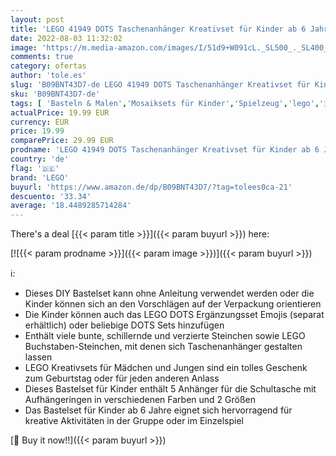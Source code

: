 ```yaml
---
layout: post
title: 'LEGO 41949 DOTS Taschenanhänger Kreativset für Kinder ab 6 Jahre  DIY Anhänger für die Schultasche  Bastelset  Schlüsselanhänger'
date: 2022-08-03 11:32:02
image: 'https://m.media-amazon.com/images/I/51d9+W091cL._SL500_._SL400_.jpg'
comments: true
category: ofertas
author: 'tole.es'
slug: 'B09BNT43D7-de LEGO 41949 DOTS Taschenanhänger Kreativset für Kinder ab 6...'
sku: 'B09BNT43D7-de'
tags: [ 'Basteln & Malen','Mosaiksets für Kinder','Spielzeug','lego','🇩🇪', ]
actualPrice: 19.99 EUR
currency: EUR
price: 19.99
comparePrice: 29.99 EUR
prodname: 'LEGO 41949 DOTS Taschenanhänger Kreativset für Kinder ab 6 Jahre  DIY Anhänger für die Schultasche  Bastelset  Schlüsselanhänger'
country: 'de'
flag: '🇩🇪'
brand: 'LEGO'
buyurl: 'https://www.amazon.de/dp/B09BNT43D7/?tag=tolees0ca-21'
descuento: '33.34'
average: '18.4489285714284'
---
```


There's a deal [{{< param title >}}]({{< param buyurl >}})  here:

[![{{< param prodname >}}]({{< param image >}})]({{< param buyurl >}})

ℹ️:

- Dieses DIY Bastelset kann ohne Anleitung verwendet werden oder die Kinder können sich an den Vorschlägen auf der Verpackung orientieren
- Die Kinder können auch das LEGO DOTS Ergänzungsset Emojis (separat erhältlich) oder beliebige DOTS Sets hinzufügen
- Enthält viele bunte, schillernde und verzierte Steinchen sowie LEGO Buchstaben-Steinchen, mit denen sich Taschenanhänger gestalten lassen
- LEGO Kreativsets für Mädchen und Jungen sind ein tolles Geschenk zum Geburtstag oder für jeden anderen Anlass
- Dieses Bastelset für Kinder enthält 5 Anhänger für die Schultasche mit Aufhängeringen in verschiedenen Farben und 2 Größen
- Das Bastelset für Kinder ab 6 Jahre eignet sich hervorragend für kreative Aktivitäten in der Gruppe oder im Einzelspiel

[🛒 Buy it now!!]({{< param buyurl >}})
